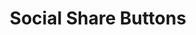 ---
title: Social Share Buttons
buttons:
  - id: x
    title: x
    url: https://twitter.com/intent/tweet?url={{ $link }}&text={{ $title }}
    icon: <svg width="33" height="33" viewBox="0 0 33 33" fill="none" xmlns="http://www.w3.org/2000/svg"> <path d="M14.959 20.7369L6.378 30.5349H1.625L12.739 17.8389L14.959 20.7369Z" fill="#161E33"/> <path d="M17.5508 11.5229L25.4078 2.53491H30.1578L19.7508 14.4369L17.5508 11.5229Z" fill="#161E33"/> <path d="M31.9877 30.5349H22.4287L1.01172 2.53491H10.8127L31.9877 30.5349ZM23.7397 27.6919H26.3717L9.38272 5.22891H6.55872L23.7397 27.6919Z" fill="#161E33"/></svg>
  - id: linkedin
    title: LinkedIn
    url: https://www.linkedin.com/sharing/share-offsite/?url={{ $link }}
    icon: <svg width="32" height="33" viewBox="0 0 32 33" fill="none" xmlns="http://www.w3.org/2000/svg"> <g clip-path="url(#clip0_1811_16094)"> <path d="M30.6667 0.4375H1.33333C0.533333 0.4375 0 0.970833 0 1.77083V31.1042C0 31.9042 0.533333 32.4375 1.33333 32.4375H30.6667C31.4667 32.4375 32 31.9042 32 31.1042V1.77083C32 0.970833 31.4667 0.4375 30.6667 0.4375ZM9.46667 27.7708H4.8V12.4375H9.6V27.7708H9.46667ZM7.06667 10.3042C5.6 10.3042 4.26667 9.10417 4.26667 7.50417C4.26667 6.0375 5.46667 4.70417 7.06667 4.70417C8.53333 4.70417 9.86667 5.90417 9.86667 7.50417C9.86667 9.10417 8.66667 10.3042 7.06667 10.3042ZM27.3333 27.7708H22.5333V20.3042C22.5333 18.5708 22.5333 16.3042 20.1333 16.3042C17.6 16.3042 17.3333 18.1708 17.3333 20.1708V27.7708H12.5333V12.4375H17.0667V14.5708C17.7333 13.3708 19.2 12.1708 21.6 12.1708C26.4 12.1708 27.3333 15.3708 27.3333 19.5042V27.7708Z" fill="#161E33" /> </g> <defs> <clipPath id="clip0_1811_16094"> <rect width="32" height="32" fill="white" transform="translate(0 0.4375)" /> </clipPath> </defs></svg>
---